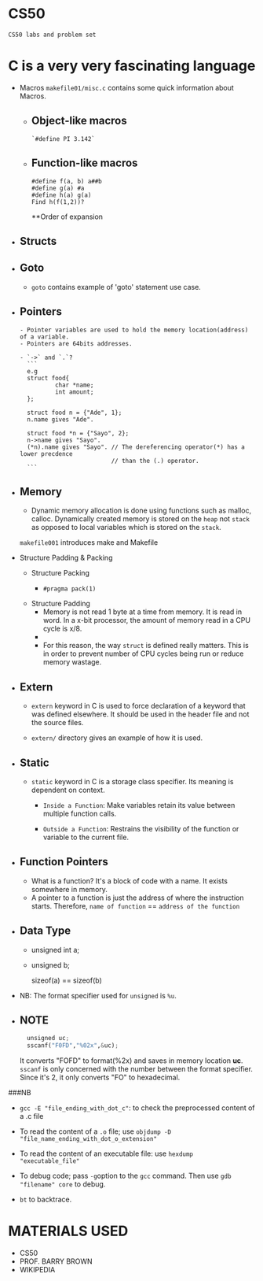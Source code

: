 
# CS50
`CS50 labs and problem set`


# C is a very very fascinating language

- Macros
 `makefile01/misc.c` contains some quick information about Macros.
  - Object-like macros
    - 
        `#define PI 3.142`
  - Function-like macros
    -
      ```
      #define f(a, b) a##b
      #define g(a) #a
      #define h(a) g(a)
      Find h(f(1,2))?
      ```
    **Order of expansion


- Structs
  - 


- Goto
  - 
  - `goto` contains example of 'goto' statement use case.


- Pointers
  - 
      - Pointer variables are used to hold the memory location(address) of a variable.
      - Pointers are 64bits addresses.
  
      - `->` and `.`?
        ```
        e.g 
        struct food{
                char *name;
                int amount;
        };
    
        struct food n = {"Ade", 1};
        n.name gives "Ade".
    
        struct food *n = {"Sayo", 2};
        n->name gives "Sayo".
        (*n).name gives "Sayo". // The dereferencing operator(*) has a lower precdence
                                // than the (.) operator.
        ```
    
- Memory
  - 
  - Dynamic memory allocation is done using functions such as malloc, calloc. Dynamically created memory is stored on the `heap` not `stack` as opposed to 
    local variables which is stored on the `stack`.


  `makefile001` introduces make and Makefile


- Structure Padding & Packing
  - Structure Packing
    - ```
      #pragma pack(1)
      ```
  - Structure Padding
    - Memory is not read 1 byte at a time from memory. It is read in word. 
    In a x-bit processor, the amount of memory read in a CPU cycle is x/8.
    - 
    - For this reason, the way `struct` is defined really matters. This is
    in order to prevent number of CPU cycles being run or reduce memory wastage.
    


- Extern
  - 
  - `extern` keyword in C is used to force declaration of a
     keyword that was defined elsewhere. It should be used in the
     header file and not the source files.
  
  - `extern/` directory gives an example of how it is used.

- Static
  - 
  - `static` keyword in C is a storage class specifier. Its meaning is
  dependent on context.
    - `Inside a Function`: Make variables retain its value
    between multiple function calls.
    
    - `Outside a Function`: Restrains the visibility of the function or
    variable to the current file.


- Function Pointers
  - 
  - What is a function? It's a block of code with a name. It
  exists somewhere in memory.
  - A pointer to a function is just the address of where
  the instruction starts. Therefore, `name of function` == `address of the function`
      

- Data Type
  -
  - 
    unsigned int a;
  - 
    unsigned b;
    
    sizeof(a) == sizeof(b)

- NB: The format specifier used for `unsigned` is `%u`.


- NOTE
  - 
  
  ```python
    unsigned uc;
    sscanf("F0FD","%02x",&uc);
  ```
    It converts "FOFD" to format(%2x) and saves in memory location **uc**.
    `sscanf` is only concerned with the number between the format specifier.
    Since it's 2, it only converts "FO" to hexadecimal.


###NB
- `gcc -E "file_ending_with_dot_c"`: to check the preprocessed content of a .c file


- To read the content of a `.o` file; use `objdump -D "file_name_ending_with_dot_o_extension" `


- To read the content of an executable file: use `hexdump "executable_file"`


- To debug code; pass `-g`option to the `gcc` command. Then use `gdb "filename" core` to debug.
- `bt` to backtrace.


# MATERIALS USED
- CS50
- PROF. BARRY BROWN
- WIKIPEDIA
